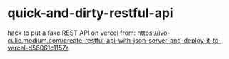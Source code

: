 # quick-and-dirty-restful-api
hack to put a fake REST API on vercel
from: https://ivo-culic.medium.com/create-restful-api-with-json-server-and-deploy-it-to-vercel-d56061c1157a
